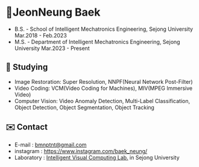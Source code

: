 # 🎸JeonNeung Baek
- B.S. - School of Intelligent Mechatronics Engineering, Sejong University Mar.2018 - Feb.2023
- M.S. - Department of Intelligent Mechatronics Engineering, Sejong University Mar.2023 - Present
  
##  🌱 Studying
- Image Restoration: Super Resolution, NNPF(Neural Network Post-Filter)
- Video Coding:  VCM(Video Coding for Machines), MIV(MPEG Immersive Video)
- Computer Vision: Video Anomaly Detection, Multi-Label Classification, Object Detection, Object Segmentation, Object Tracking

## ✉️ Contact 
- E-mail : bmnptnt@gmail.com
- instagram : https://www.instagram.com/baek_neung/
- Laboratory : [Intelligent Visual Computing Lab.](https://sites.google.com/view/ivcl) in Sejong University



<!--
**bmnptnt/bmnptnt** is a ✨ _special_ ✨ repository because its `README.md` (this file) appears on your GitHub profile.

Here are some ideas to get you started:

- 🔭 I’m currently working on ...
- 🌱 I’m currently learning ...
- 👯 I’m looking to collaborate on ...
- 🤔 I’m looking for help with ...
- 💬 Ask me about ...
- 📫 How to reach me: ...
- 😄 Pronouns: ...
- ⚡ Fun fact: ...
-->
